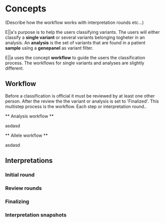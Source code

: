 # Concepts


(Describe how the workflow works with interpretation rounds etc...)

E||a's purpose is to help the users classifying variants. The users will either
classify a **single variant** or several variants belonging togheter in an analysis.
An **analysis** is the set of variants that are found in a patient **sample** using
a **genepanel** as variant filter.
 
E||a uses the concept **workflow** to guide the users the classification process.
The workflows for single variants and analyses are slightly different.

## Workflow
Before a classification is official it must be reviewed by at least one other person.
After the review the the variant or analysis is set to 'Finalized'.
This multistep process is the workflow. Each step or interpretation round..


 



 
 

** Analysis workflow **

asdasd

** Allele workflow **

asdasd

## Interpretations


### Initial round

### Review rounds

### Finalizing



### Interpretation snapshots




